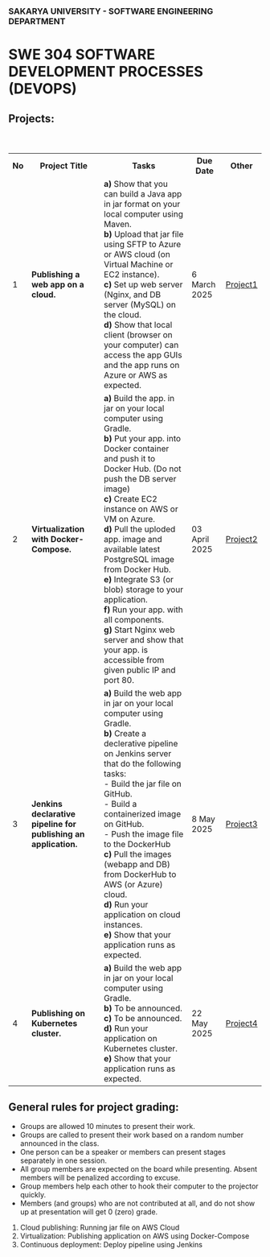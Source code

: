 ### SAKARYA UNIVERSITY - SOFTWARE ENGINEERING DEPARTMENT
# SWE 304 SOFTWARE DEVELOPMENT PROCESSES (DEVOPS)


## Projects:

<table>
  <header>
    <th>No</th>
    <th>Project Title</th>
    <th>Tasks</th>
    <th>Due Date</th>
    <th>Other</th>
  </header>
  <body>
    <tr>
      <td>1</td>
      <td><b>Publishing a web app on a cloud.</b></td>
      <td> 
        <b>a)</b> Show that you can build a Java app in jar format on your local computer using Maven. <br> 
        <b>b)</b> Upload that jar file using SFTP to Azure or AWS cloud (on Virtual Machine or EC2 instance). <br> 
        <b>c)</b> Set up web server (Nginx, and DB server (MySQL) on the cloud. <br> 
        <b>d)</b> Show that local client (browser on your computer) can access the app GUIs and the app runs on Azure or AWS as expected. 
      </td>
      <td>6 March 2025</td>
      <td><a href="pro1.pdf">Project1</a></td>
    </tr>
    <tr>
      <td>2</td>
      <td><b>Virtualization with Docker-Compose.</b></td>
      <td>
        <b>a)</b> Build the app. in jar on your local computer using Gradle.<br> 
        <b>b)</b> Put your app. into Docker container and push it to Docker Hub. (Do not push the DB server image)<br> 
        <b>c)</b> Create EC2 instance on AWS or VM on Azure.<br>
        <b>d)</b> Pull the uploded app. image and available latest PostgreSQL image from Docker Hub.<br>
        <b>e)</b> Integrate S3 (or blob) storage to your application.<br>
        <b>f)</b> Run your app. with all components. <br>
        <b>g)</b> Start Nginx web server and show that your app. is accessible from given public IP and port 80.
      </td>
      <td>03 April 2025<br></td>
      <td><a href="pro2.pdf">Project2</a></td>
    </tr>
    <tr>
      <td>3</td>
      <td><b>Jenkins declarative pipeline for publishing an application.</b></td>
      <td>
        <b>a)</b> Build the web app in jar on your local computer using Gradle.<br>
        <b>b)</b> Create a declerative pipeline on Jenkins server that do the following tasks: <br>
          - Build the jar file on GitHub. <br>
          - Build a containerized image on GitHub. <br>
          - Push the image file to the DockerHub <br>
        <b>c)</b> Pull the images (webapp and DB) from DockerHub to AWS (or Azure) cloud. <br>
        <b>d)</b> Run your application on cloud instances.<br>
        <b>e)</b> Show that your application runs as expected.<br>
      </td>
      <td>8 May 2025<br></td>
      <td><a href="pro3.pdf">Project3</a></td>
    </tr>
     <tr>
      <td>4</td>
      <td><b>Publishing on Kubernetes cluster.</b></td>
      <td>
        <b>a)</b> Build the web app in jar on your local computer using Gradle.<br>
        <b>b)</b> To be announced. <br>      
        <b>c)</b> To be announced. <br>
        <b>d)</b> Run your application on Kubernetes cluster.<br>
        <b>e)</b> Show that your application runs as expected.<br>
      </td>
      <td>22 May 2025<br></td>
      <td><a href="pro4.pdf">Project4</a></td>
    </tr>
  </body>
</table>


## General rules for project grading:
* Groups are allowed 10 minutes to present their work.
* Groups are called to present their work based on a random number announced in the class. 
* One person can be a speaker or members can present stages separately in one session.
* All group members are expected on the board while presenting. Absent members will be penalized according to excuse.
* Group members help each other to hook their computer to the projector quickly.
* Members (and groups) who are not contributed at all, and do not show up at presentation will get 0 (zero) grade.


1. Cloud publishing: Running jar file on AWS Cloud
2. Virtualization: Publishing application on AWS using Docker-Compose
3. Continuous deployment: Deploy pipeline using Jenkins
